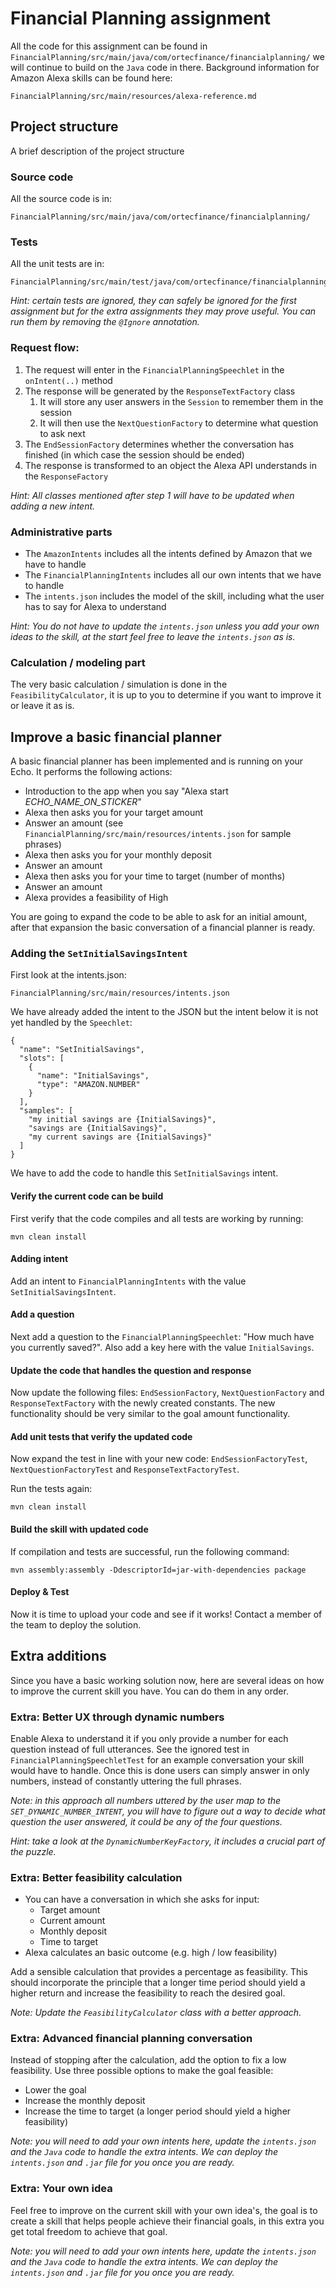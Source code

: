 # Financial Planning assignment

All the code for this assignment can be found in `FinancialPlanning/src/main/java/com/ortecfinance/financialplanning/` we will continue to build on the `Java` code in there. Background information for Amazon Alexa skills can be found here:

```
FinancialPlanning/src/main/resources/alexa-reference.md
``` 

## Project structure

A brief description of the project structure

### Source code

All the source code is in:

```
FinancialPlanning/src/main/java/com/ortecfinance/financialplanning/
```

### Tests

All the unit tests are in:

```
FinancialPlanning/src/main/test/java/com/ortecfinance/financialplanning/3
```

_Hint: certain tests are ignored, they can safely be ignored for the first assignment but for the extra assignments they may prove useful. You can run them by removing the `@Ignore` annotation._

### Request flow:

1. The request will enter in the `FinancialPlanningSpeechlet` in the `onIntent(..)` method
2. The response will be generated by the `ResponseTextFactory` class
    1. It will store any user answers in the `Session` to remember them in the session
    2. It will then use the `NextQuestionFactory` to determine what question to ask next
3. The `EndSessionFactory` determines whether the conversation has finished (in which case the session should be ended)
4. The response is transformed to an object the Alexa API understands in the `ResponseFactory`

_Hint: All classes mentioned after step 1 will have to be updated when adding a new intent._

### Administrative parts

* The `AmazonIntents` includes all the intents defined by Amazon that we have to handle
* The `FinancialPlanningIntents` includes all our own intents that we have to handle
* The `intents.json` includes the model of the skill, including what the user has to say for Alexa to understand

_Hint: You do not have to update the `intents.json` unless you add your own ideas to the skill, at the start feel free to leave the `intents.json` as is._

### Calculation / modeling part

The very basic calculation / simulation is done in the `FeasibilityCalculator`, it is up to you to determine if you want to improve it or leave it as is.

## Improve a basic financial planner 

A basic financial planner has been implemented and is running on your Echo. It performs the following actions:

- Introduction to the app when you say "Alexa start _ECHO_NAME_ON_STICKER_"
- Alexa then asks you for your target amount
- Answer an amount (see `FinancialPlanning/src/main/resources/intents.json` for sample phrases)
- Alexa then asks you for your monthly deposit
- Answer an amount
- Alexa then asks you for your time to target (number of months)
- Answer an amount 
- Alexa provides a feasibility of High

You are going to expand the code to be able to ask for an initial amount, after that expansion the basic conversation of a financial planner is ready.

### Adding the `SetInitialSavingsIntent`

First look at the intents.json:

```
FinancialPlanning/src/main/resources/intents.json
```

We have already added the intent to the JSON but the intent below it is not yet handled by the `Speechlet`:

```
{
  "name": "SetInitialSavings",
  "slots": [
    {
      "name": "InitialSavings",
      "type": "AMAZON.NUMBER"
    }
  ],
  "samples": [
    "my initial savings are {InitialSavings}",
    "savings are {InitialSavings}",
    "my current savings are {InitialSavings}"
  ]
}
```

We have to add the code to handle this `SetInitialSavings` intent.

#### Verify the current code can be build
First verify that the code compiles and all tests are working by running: 
   
``` 
mvn clean install
``` 

#### Adding intent

Add an intent to `FinancialPlanningIntents` with the value `SetInitialSavingsIntent`.

#### Add a question

Next add a question to the `FinancialPlanningSpeechlet`: "How much have you currently saved?". Also add a key here with the value `InitialSavings`.

#### Update the code that handles the question and response

Now update the following files: `EndSessionFactory`, `NextQuestionFactory` and `ResponseTextFactory` 
with the newly created constants. The new functionality should be very similar to the goal amount functionality.  

#### Add unit tests that verify the updated code

Now expand the test in line with your new code: `EndSessionFactoryTest`, `NextQuestionFactoryTest` 
and `ResponseTextFactoryTest`.

Run the tests again:

``` 
mvn clean install
```

#### Build the skill with updated code

If compilation and tests are successful, run the following command:

```
mvn assembly:assembly -DdescriptorId=jar-with-dependencies package
```

#### Deploy & Test

Now it is time to upload your code and see if it works!
Contact a member of the team to deploy the solution.   


## Extra additions

Since you have a basic working solution now, here are several ideas on how to improve the current skill you have. You can do them in any order.

### Extra: Better UX through dynamic numbers
Enable Alexa to understand it if you only provide a number for each question instead of full utterances. See the ignored test in `FinancialPlanningSpeechletTest` for an example conversation your skill would have to handle. Once this is done users can simply answer in only numbers, instead of constantly uttering the full phrases.

_Note: in this approach all numbers uttered by the user map to the `SET_DYNAMIC_NUMBER_INTENT`, you will have to figure out a way to decide what question the user answered, it could be any of the four questions._

_Hint: take a look at the `DynamicNumberKeyFactory`, it includes a crucial part of the puzzle._

### Extra: Better feasibility calculation
* You can have a conversation in which she asks for input:
    * Target amount
    * Current amount
    * Monthly deposit
    * Time to target
* Alexa calculates an basic outcome (e.g. high / low feasibility)

Add a sensible calculation that provides a percentage as feasibility. This should incorporate the principle that a longer time period should yield a higher return and increase the feasibility to reach the desired goal.

_Note: Update the `FeasibilityCalculator` class with a better approach._

### Extra: Advanced financial planning conversation

Instead of stopping after the calculation, add the option to fix a low feasibility. Use three possible options to make the goal feasible:
 
* Lower the goal 
* Increase the monthly deposit
* Increase the time to target (a longer period should yield a higher feasibility) 

_Note: you will need to add your own intents here, update the `intents.json` and the `Java` code to handle the extra intents. We can deploy the `intents.json` and `.jar` file for you once you are ready._

### Extra: Your own idea

Feel free to improve on the current skill with your own idea's, the goal is to create a skill that helps people achieve their financial goals, in this extra you get total freedom to achieve that goal.

_Note: you will need to add your own intents here, update the `intents.json` and the `Java` code to handle the extra intents. We can deploy the `intents.json` and `.jar` file for you once you are ready._ 